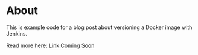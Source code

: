 # About

This is example code for a blog post about versioning a Docker image with Jenkins.

Read more here: [Link Coming Soon](http://concisecoder.io/)
